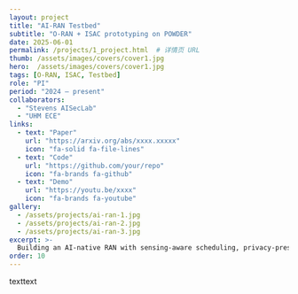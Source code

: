 ```yaml
---
layout: project
title: "AI-RAN Testbed"
subtitle: "O-RAN + ISAC prototyping on POWDER"
date: 2025-06-01
permalink: /projects/1_project.html  # 详情页 URL
thumb: /assets/images/covers/cover1.jpg
hero:  /assets/images/covers/cover1.jpg
tags: [O-RAN, ISAC, Testbed]
role: "PI"
period: "2024 — present"
collaborators:
  - "Stevens AISecLab"
  - "UHM ECE"
links:
  - text: "Paper"
    url: "https://arxiv.org/abs/xxxx.xxxxx"
    icon: "fa-solid fa-file-lines"
  - text: "Code"
    url: "https://github.com/your/repo"
    icon: "fa-brands fa-github"
  - text: "Demo"
    url: "https://youtu.be/xxxx"
    icon: "fa-brands fa-youtube"
gallery:
  - /assets/projects/ai-ran-1.jpg
  - /assets/projects/ai-ran-2.jpg
  - /assets/projects/ai-ran-3.jpg
excerpt: >-
  Building an AI-native RAN with sensing-aware scheduling, privacy-preserving learning, and RIS-assisted UAV detection.
order: 10
---
```


texttext

